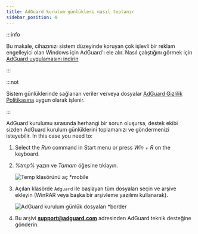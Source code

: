 ```yaml
---
title: AdGuard kurulum günlükleri nasıl toplanır
sidebar_position: 4
---
```


:::info

Bu makale, cihazınızı sistem düzeyinde koruyan çok işlevli bir reklam engelleyici olan Windows için AdGuard'ı ele alır. Nasıl çalıştığını görmek için [AdGuard uygulamasını indirin](https://agrd.io/download-kb-adblock)

:::

:::not

Sistem günlüklerinde sağlanan veriler ve/veya dosyalar [AdGuard Gizlilik Politikasına](https://adguard.com/en/privacy.html) uygun olarak işlenir.

:::

AdGuard kurulumu sırasında herhangi bir sorun oluşursa, destek ekibi sizden AdGuard kurulum günlüklerini toplamanızı ve göndermenizi isteyebilir. In this case you need to:

1. Select the *Run* command in Start menu or press *Win + R* on the keyboard.

1. *%tmp%* yazın ve *Tamam* öğesine tıklayın.

    ![Temp klasörünü aç *mobile](https://cdn.adtidy.org/content/kb/ad_blocker/windows/solving-problems/install-logs-1.png)

1. Açılan klasörde `Adguard` ile başlayan tüm dosyaları seçin ve arşive ekleyin (WinRAR veya başka bir arşivleme yazılımı kullanarak).

    ![AdGuard kurulum günlük dosyaları *border](https://cdn.adtidy.org/content/kb/ad_blocker/windows/solving-problems/install-logs-2.png)

1. Bu arşivi **support@adguard.com** adresinden AdGuard teknik desteğine gönderin.
